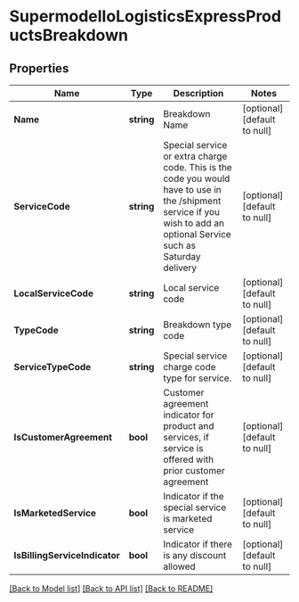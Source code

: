 # SupermodelIoLogisticsExpressProductsBreakdown

## Properties
Name | Type | Description | Notes
------------ | ------------- | ------------- | -------------
**Name** | **string** | Breakdown Name | [optional] [default to null]
**ServiceCode** | **string** | Special service or extra charge code.  This is the code you would have to use in the /shipment service if you wish to add an optional Service such as Saturday delivery | [optional] [default to null]
**LocalServiceCode** | **string** | Local service code | [optional] [default to null]
**TypeCode** | **string** | Breakdown type code | [optional] [default to null]
**ServiceTypeCode** | **string** | Special service charge code type for service. | [optional] [default to null]
**IsCustomerAgreement** | **bool** | Customer agreement indicator for product and services, if service is offered with prior customer agreement | [optional] [default to null]
**IsMarketedService** | **bool** | Indicator if the special service is marketed service | [optional] [default to null]
**IsBillingServiceIndicator** | **bool** | Indicator if there is any discount allowed | [optional] [default to null]

[[Back to Model list]](../README.md#documentation-for-models) [[Back to API list]](../README.md#documentation-for-api-endpoints) [[Back to README]](../README.md)

